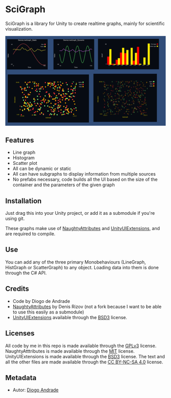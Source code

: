 # SciGraph

SciGraph is a library for Unity to create realtime graphs, mainly for scientific visualization.

![alt text](Demo/screenshot.png "Screenshot")

## Features

* Line graph
* Histogram
* Scatter plot
* All can be dynamic or static
* All can have subgraphs to display information from multiple sources
* No prefabs necessary, code builds all the UI based on the size of the container and the parameters of the given graph

## Installation

Just drag this into your Unity project, or add it as a submodule if you're using git.

These graphs make use of [NaughtyAttributes] and [UnityUIExtensions], and are required to compile.

## Use

You can add any of the three primary Monobehaviours (LineGraph, HistGraph or ScatterGraph) to any object.
Loading data into them is done through the C# API.

## Credits

* Code by Diogo de Andrade
* [NaughtyAttributes] by Denis Rizov (not a fork because I want to be able to use this easily as a submodule)
* [UnityUIExtensions] available through the [BSD3] license.

## Licenses

All code by me in this repo is made available through the [GPLv3] license.
NaughtyAtttributes is made available through the [MIT] license.
UnityUIExtensions is made available through the [BSD3] license.
The text and all the other files are made available through the 
[CC BY-NC-SA 4.0] license.

## Metadata

* Autor: [Diogo Andrade][]

[Diogo Andrade]:https://github.com/DiogoDeAndrade
[GPLv3]:https://www.gnu.org/licenses/gpl-3.0.en.html
[CC BY-NC-SA 4.0]:https://creativecommons.org/licenses/by-nc-sa/4.0/
[MIT]:https://opensource.org/licenses/MIT
[BSD3]:https://bitbucket.org/UnityUIExtensions/unity-ui-extensions/wiki/License
[Bfxr]:https://www.bfxr.net/
[NaughtyAttributes]:https://github.com/dbrizov/NaughtyAttributes
[UnityUIExtensions]:https://bitbucket.org/UnityUIExtensions/unity-ui-extensions/src/release/
